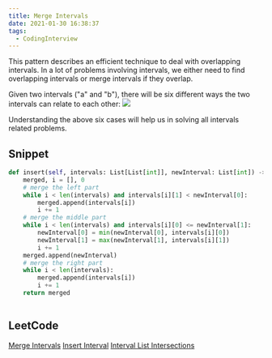 ```yaml
---
title: Merge Intervals
date: 2021-01-30 16:38:37
tags:
  - CodingInterview
---
```

This pattern describes an efficient technique to deal with overlapping intervals. In a lot of problems involving intervals, we either need to find overlapping intervals or merge intervals if they overlap.

Given two intervals ("a" and "b"), there will be six different ways the two intervals can relate to each other:
![](https://raw.githubusercontent.com/snlndod/mPOST/master/CodingInterview/educative/03.png)

Understanding the above six cases will help us in solving all intervals related problems.

## Snippet
```python
def insert(self, intervals: List[List[int]], newInterval: List[int]) -> List[List[int]]:
    merged, i = [], 0
    # merge the left part
    while i < len(intervals) and intervals[i][1] < newInterval[0]:
        merged.append(intervals[i])
        i += 1
    # merge the middle part
    while i < len(intervals) and intervals[i][0] <= newInterval[1]:
        newInterval[0] = min(newInterval[0], intervals[i][0])
        newInterval[1] = max(newInterval[1], intervals[i][1])
        i += 1
    merged.append(newInterval)
    # merge the right part
    while i < len(intervals):
        merged.append(intervals[i])
        i += 1
    return merged
    
```

## LeetCode
[Merge Intervals](https://leetcode.com/problems/merge-intervals/)
[Insert Interval](https://leetcode.com/problems/insert-interval/)
[Interval List Intersections](https://leetcode.com/problems/interval-list-intersections/)
